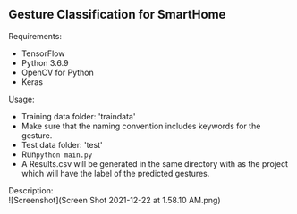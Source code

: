 ## Gesture Classification for SmartHome

Requirements:<br>
* TensorFlow
* Python 3.6.9
* OpenCV for Python
* Keras

Usage:<br>
* Training data folder: 'traindata'
* Make sure that the naming convention includes keywords for the gesture.
* Test data folder: 'test'
* Run```python main.py```
* A Results.csv will be generated in the same directory with as the project which will have the label of the predicted gestures.

Description: <br>
![Screenshot](Screen Shot 2021-12-22 at 1.58.10 AM.png)
